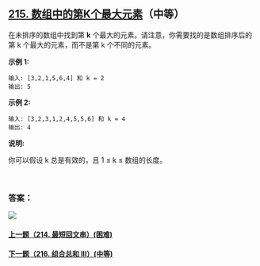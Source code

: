 ## [215. 数组中的第K个最大元素](https://leetcode-cn.com/problems/kth-largest-element-in-an-array/)（中等）

在未排序的数组中找到第 **k** 个最大的元素。请注意，你需要找的是数组排序后的第 k 个最大的元素，而不是第 k 个不同的元素。

**示例 1:**

```
输入: [3,2,1,5,6,4] 和 k = 2
输出: 5
```

**示例 2:**

```
输入: [3,2,3,1,2,4,5,5,6] 和 k = 4
输出: 4
```

**说明:**

你可以假设 k 总是有效的，且 1 ≤ k ≤ 数组的长度。

<br/>

### 答案：













![](https://img-blog.csdnimg.cn/20200807155236311.png)

#### [上一题（214. 最短回文串）(困难)](https://github.com/sdwwld/leetCode/blob/master/src/main/java/com/wld/java/leetcode/leetCode0214.md)

#### [下一题（216. 组合总和 III）(中等)](https://github.com/sdwwld/leetCode/blob/master/src/main/java/com/wld/java/leetcode/leetCode0216.md)